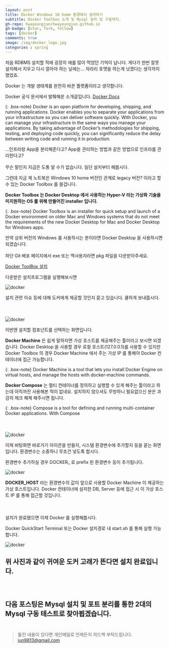 ```yaml
---
layout: post
title: Docker Windows 10 home 환경에서 설치하기
subtitle: Docker Toolbox 소개 및 Mysql 설치 및 구동까지.
gh-repo: hwayoungjun/hwayoungjun.github.io
gh-badge: [star, fork, follow]
tags: [docker]
comments: true
image: /img/docker_logo.jpg
categories : spring
---
```


처음 RDBMS 설치할 적에 굉장히 애를 많이 먹었던 기억이 납니다. 게다가 한번 잘못 설치해서 지우고 다시 깔아야 하는 날에는... 차라리 포맷을 하는게 낫겠다는 생각까지 했었죠.

Docker 는 개발 생태계를 완전히 바꾼 플랫폼이라고 생각합니다.

Docker 공식 문서에서 발췌해온 소개글입니다. [Docker Docs](https://docs.docker.com)

{: .box-note}
Docker is an open platform for developing, shipping, and running applications. Docker enables you to separate your applications from your infrastructure so you can deliver software quickly. With Docker, you can manage your infrastructure in the same ways you manage your applications. By taking advantage of Docker’s methodologies for shipping, testing, and deploying code quickly, you can significantly reduce the delay between writing code and running it in production.

...인프라랑 App을 분리해준다고? App을 관리하는 방법과 같은 방법으로 인프라를 관리한다고?
<br>
<br>
무슨 말인지 지금은 도통 알 수가 없습니다. 일단 설치부터 해봅시다.

그런데 지금 제 노트북은 Windows 10 home 버전인 관계로 legacy 버전? 이라고 할 수 있는 Docker Toolbox 를 쓸겁니다.

**Docker Toolbox 는 Docker Desktop 에서 사용하는 Hyper-V 라는 가상화 기술을 미지원하는 OS 를 위해 만들어진 installer 입니다.**

{: .box-note}
Docker Toolbox is an installer for quick setup and launch of a Docker environment on older Mac and Windows systems that do not meet the requirements of the new Docker Desktop for Mac and Docker Desktop for Windows apps.

만약 상위 버전의 Windows 를 사용하시는 분이라면 Docker Desktop 을 사용하시면 되겠습니다.
<br>
<br>
하단 Git 배포 페이지에서 exe 또는 맥사용자라면 pkg 파일을 다운받아주세요. 

[Docker ToolBox 설치](https://github.com/docker/toolbox/releases)

다운받은 설치프로그램을 실행해보시면

![docker](https://hwayoungjun.github.io/img/docker_install_1.PNG)

설치 관련 이슈 등에 대해 도커에게 제공할 것인지 묻고 있습니다. 쿨하게 보내줍시다.
<br>
<br>
<br>
<br>
![docker](https://hwayoungjun.github.io/img/docker_install_2.PNG)

이번엔 설치할 컴포넌트를 선택하는 화면입니다.

**Docker Machine** 은 쉽게 말하자면 가상 호스트를 제공해주는 툴이라고 보시면 되겠습니다. Docker Desktop 을 사용할 경우 로컬 호스트(127.0.0.1)를 사용할 수 있지만 Docker Toolbox 의 경우 Docker Machine 에서 주는 가상 IP 를 통해야 Docker 컨테이너에 접근 가능합니다.

{: .box-note}
Docker Machine is a tool that lets you install Docker Engine on virtual hosts, and manage the hosts with docker-machine commands.

**Docker Compose** 는 멀티 컨테이너를 정의하고 실행할 수 있게 해주는 툴이라고 하는데 아직까진 사용해본 적이 없네요. 설치하지 않으셔도 무방하니 필요없으신 분은 과감히 체크 해제 해주시면 됩니다.

{: .box-note}
Compose is a tool for defining and running multi-container Docker applications. With Compose
<br>
<br>
<br>
<br>
![docker](https://hwayoungjun.github.io/img/docker_install_3.PNG)

이제 바탕화면 바로가기 아이콘을 만들지, 시스템 환경변수에 추가할지 등을 묻는 화면입니다. 환경변수는 소중하니 무조건 넣도록 합시다.

환경변수 추가하실 경우 DOCKER_ 로 prefix 된 환경변수 등이 추가됩니다.

![docker](https://hwayoungjun.github.io/img/docker_install_4.PNG)

**DOCKER_HOST** 라는 환경변수의 값이 앞으로 사용할 Docker Machine 이 제공하는 가상 호스트입니다. Docker 컨테이너에 설치한 DB, Server 등에 접근 시 이 가상 호스트 IP 를 통해 접근할 것입니다.
<br>
<br>
<br>
<br>
설치가 완료됐으면 이제 Docker 를 실행해봅시다.

Docker QuickStart Terminal 또는 Docker 설치경로 내 start.sh 를 통해 실행 가능합니다.

![docker](https://hwayoungjun.github.io/img/docker_install_5.PNG)

위 사진과 같이 귀여운 도커 고래가 뜬다면 설치 완료입니다. 
<br>
<br>
<br>
<br>
다음 포스팅은 Mysql 설치 및 포트 분리를 통한 2대의 Mysql 구동 테스트로 찾아뵙겠습니다.
<br>
<br>
---------------------------------------
> 틀린 내용이 있다면 개인메일로 언제든지 피드백 부탁드립니다.
> jun9813@gmail.com
<br>
